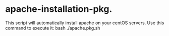 # apache-installation-pkg.
This script will automatically install apache on your centOS servers.
Use this command to execute it: bash ./apache.pkg.sh
